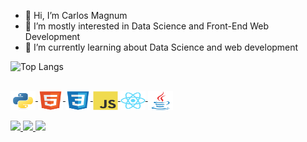 - 👋 Hi, I’m Carlos Magnum
- 👀 I’m mostly interested in Data Science and Front-End Web Development
- 🌱 I’m currently learning about Data Science and web development

![Top Langs](https://github-readme-stats-git-masterrstaa-rickstaa.vercel.app/api/top-langs/?username=camagnum&bg_color=000&border_color=EE3333&title_color=EE3333&text_color=FFF)

<a href = "https://www.github.com/camagnum">
  <div>
    <br>
    <img alt="Magnum-Python" src="https://raw.githubusercontent.com/devicons/devicon/master/icons/python/python-original.svg" style="max-width: 100%;" width="40" height="30" align="middle">
    <img alt="Magnum-HTML" src="https://raw.githubusercontent.com/devicons/devicon/master/icons/html5/html5-original.svg" style="max-width:  100%;" width="40" height="30" align="middle">
    <img alt="Magnum-CSS" src="https://raw.githubusercontent.com/devicons/devicon/master/icons/css3/css3-original.svg"   style="max-width: 100%;" width="40" height="30" align="middle">
    <img alt="Magnum-JS" src="https://raw.githubusercontent.com/devicons/devicon/master/icons/javascript/javascript-original.svg" style="max-width: 100%;" width="40" height="30" align="middle">
    <img alt="Magnum-ReactJS" src="https://raw.githubusercontent.com/devicons/devicon/master/icons/react/react-original.svg" style="max-width: 100%;" width="40" height="30" align="middle">
    <img alt="Magnum-Java" src="https://raw.githubusercontent.com/devicons/devicon/master/icons/java/java-original.svg" style="max-width: 100%;" width="40" height="30" align="middle">
  </div
  <h2 dir="auto"></h2>
</a>

<div>
  <br>
  <a href="https://www.github.com/camagnum">
    <img src="https://img.shields.io/badge/github-%23121011.svg?style=for-the-badge&amp" />
  </a>
  <a href="mailto:magnumbenevides@gmail.com">
    <img src ="https://img.shields.io/badge/Gmail-D14836?style=for-the-badge&logo=gmail&logoColor=white" />
  </a>
  <a href="https://linkedin.com/in/magnumbenevides">
    <img src="https://img.shields.io/badge/LinkedIn-0077B5?style=for-the-badge&logo=linkedin&logoColor=white"/>
  </a>
</div>
  
<!---
camagnum/camagnum is a ✨ special ✨ repository because its `README.md` (this file) appears on your GitHub profile.
You can click the Preview link to take a look at your changes.
--->

